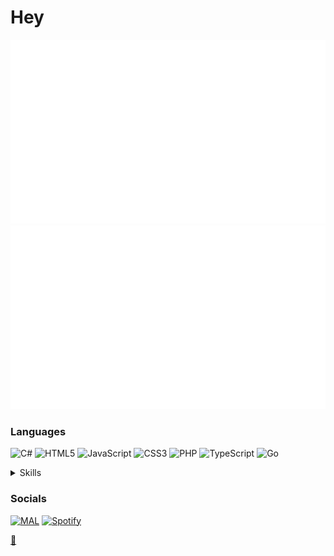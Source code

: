 # Hey


<a href="https://github.com/jstrieb/github-stats">

![](https://raw.githubusercontent.com/YannickFuereder/github-stats/master/generated/overview.svg#gh-dark-mode-only)
![](https://raw.githubusercontent.com/YannickFuereder/github-stats/master/generated/languages.svg#gh-dark-mode-only)

</a>

### Languages
![C#](https://img.shields.io/badge/c%23-%23239120.svg?style=for-the-badge&logo=c-sharp&logoColor=white)
![HTML5](https://img.shields.io/badge/html5-%23E34F26.svg?style=for-the-badge&logo=html5&logoColor=white)
![JavaScript](https://img.shields.io/badge/javascript-%23323330.svg?style=for-the-badge&logo=javascript&logoColor=%23F7DF1E)
![CSS3](https://img.shields.io/badge/CSS3-%233049d3.svg?style=for-the-badge&logo=CSS3&logoColor=white)
![PHP](https://img.shields.io/badge/php-%23808bb6.svg?style=for-the-badge&logo=php&logoColor=white)
![TypeScript](https://img.shields.io/badge/TypeScript-%232f74c0.svg?style=for-the-badge&logo=typescript&logoColor=white)
![Go](https://img.shields.io/badge/GO-%2368d0da.svg?style=for-the-badge&logo=go&logoColor=white)

<details>
  <summary>
    Skills
  </summary>

  ![MySQL](https://img.shields.io/badge/mysql-%2300f.svg?style=for-the-badge&logo=mysql&logoColor=white)
  ![Redis](https://img.shields.io/badge/redis-%23DD0031.svg?style=for-the-badge&logo=redis&logoColor=white)
  ![.Net](https://img.shields.io/badge/.NET-5C2D91?style=for-the-badge&logo=.net&logoColor=white)
  ![Bootstrap](https://img.shields.io/badge/bootstrap-%23563D7C.svg?style=for-the-badge&logo=bootstrap&logoColor=white)
  ![Express.js](https://img.shields.io/badge/express.js-%23404d59.svg?style=for-the-badge&logo=express&logoColor=%2361DAFB)
  ![JWT](https://img.shields.io/badge/JWT-black?style=for-the-badge&logo=JSON%20web%20tokens)
  ![NPM](https://img.shields.io/badge/NPM-%23000000.svg?style=for-the-badge&logo=npm&logoColor=white)
  ![Next JS](https://img.shields.io/badge/Next-black?style=for-the-badge&logo=next.js&logoColor=white)
  ![NodeJS](https://img.shields.io/badge/node.js-6DA55F?style=for-the-badge&logo=node.js&logoColor=white)
  ![Webpack](https://img.shields.io/badge/webpack-%238DD6F9.svg?style=for-the-badge&logo=webpack&logoColor=black)
  ![Visual Studio Code](https://img.shields.io/badge/Visual%20Studio%20Code-0078d7.svg?style=for-the-badge&logo=visual-studio-code&logoColor=white)
  ![Visual Studio](https://img.shields.io/badge/Visual%20Studio-5C2D91.svg?style=for-the-badge&logo=visual-studio&logoColor=white)
  ![ESLint](https://img.shields.io/badge/ESLint-4B3263?style=for-the-badge&logo=eslint&logoColor=white)
  ![Postman](https://img.shields.io/badge/Postman-FF6C37?style=for-the-badge&logo=postman&logoColor=white)
  ![Vite](https://img.shields.io/badge/vite-%232f3239.svg?style=for-the-badge&logo=vite&logoColor=white)
  ![Discord .NET](https://img.shields.io/badge/Discord_.Net-%236c82ce.svg?style=for-the-badge&logo=discord&logoColor=white)
  ![CSS Modules](https://img.shields.io/badge/CSS%20Modules-%23d94134.svg?style=for-the-badge&logo=css%20modules&logoColor=white)
  ![Dash.js](https://img.shields.io/badge/Dash.js-%231e83ec.svg?style=for-the-badge)
  ![FFMPEG](https://img.shields.io/badge/FFMPEG-%23007505.svg?style=for-the-badge&logo=ffmpeg&logoColor=white)
  ![Apache2](https://img.shields.io/badge/Apache-%23d45628.svg?style=for-the-badge&logo=apache&logoColor=white)
  ![Azure DevOps](https://img.shields.io/badge/Azure_DevOps-blue.svg?style=for-the-badge&logo=azure%20devops)
  ![Azure](https://img.shields.io/badge/Azure-blue.svg?style=for-the-badge&logo=microsoft%20azure)
  ![Internet Explorer](https://img.shields.io/badge/Internet_Explorer-%231cb2e2.svg?style=for-the-badge&logo=internet%20explorer)
  ![VUE JS](https://img.shields.io/badge/Vue%20JS-%233fb27f.svg?style=for-the-badge&logo=vue.js&logoColor=white)
  ![Cypress](https://img.shields.io/badge/CYPRESS-%235bcea3.svg?style=for-the-badge&logo=cypress&logoColor=white)
</details>

### Socials

[![MAL](https://img.shields.io/badge/My_Anime_List-%232d4e9d.svg?style=for-the-badge&logo=MyAnimeList)](https://myanimelist.net/profile/_Yannick_)
[![Spotify](https://img.shields.io/badge/Spotify-black.svg?style=for-the-badge&logo=spotify)](https://open.spotify.com/user/qzunfzre6q5yqrm4mkykjby24?si=2fd3a594a53f4301)

[👑](https://open.spotify.com/track/1TpRk0wKjPGybTFPEQW0Sx?si=c051ecce5939480c)
